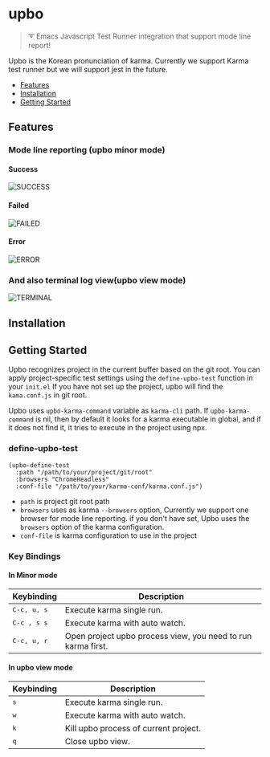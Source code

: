 # upbo
> :curly_loop: Emacs Javascript Test Runner integration that support mode line report!

Upbo is the Korean pronunciation of karma.
Currently we support Karma test runner but we will support jest in the future.

* [Features](#features)
* [Installation](#installation)
* [Getting Started](#getting-started)

## Features

### Mode line reporting (upbo minor mode)

#### Success
![SUCCESS](https://user-images.githubusercontent.com/389021/37750016-2023624c-2dce-11e8-8dbf-449e54147f3c.png)

#### Failed
![FAILED](https://user-images.githubusercontent.com/389021/37750013-1aea8788-2dce-11e8-98e0-3a7f41c7d111.png)

#### Error
![ERROR](https://user-images.githubusercontent.com/389021/37750020-23ad1a66-2dce-11e8-871b-765269ec1549.png)

### And also terminal log view(upbo view mode)
![TERMINAL](https://user-images.githubusercontent.com/389021/37750023-2703983e-2dce-11e8-988f-22a14f95d40f.png)

## Installation

## Getting Started
Upbo recognizes project in the current buffer based on the git root.
You can apply project-specific test settings using the `define-upbo-test` function in your `init.el`
If you have not set up the project, upbo will find the `kama.conf.js` in git root.

Upbo uses `upbo-karma-command` variable as `karma-cli` path. If `upbo-karma-command` is nil, then by default it looks for a karma executable in global, and if it does not find it, it tries to execute in the project using npx.

### define-upbo-test

``` emacs-lisp
(upbo-define-test
  :path "/path/to/your/project/git/root"
  :browsers "ChromeHeadless"
  :conf-file "/path/to/your/karma-conf/karma.conf.js")
```

* `path` is project git root path
* `browsers` uses as karma `--browsers` option, Currently we support one browser for mode line reporting. if you don't have set, Upbo uses the `browsers` option of the karma configuration.
* `conf-file` is karma configuration to use in the project

### Key Bindings

#### In Minor mode

Keybinding           | Description
---------------------|---------------
<kbd>C-c, u, s</kbd> | Execute karma single run.
<kbd>C-c , s s</kbd> | Execute karma with auto watch.
<kbd>C-c, u, r</kbd> | Open project upbo process view, you need to run karma first.

#### In upbo view mode

Keybinding           | Description
---------------------|---------------
<kbd>s</kbd>         | Execute karma single run.
<kbd>w</kbd>         | Execute karma with auto watch.
<kbd>k</kbd>         | Kill upbo process of current project.
<kbd>q</kbd>         | Close upbo view.




